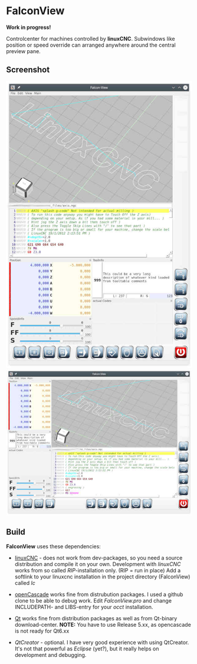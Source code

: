 # FalconView

**Work in progress!**

Controlcenter for machines controlled by **linuxCNC**.
Subwindows like position or speed override can arranged anywhere
around the central preview pane.

## Screenshot
[![vertical](sample/FalconView_V01s.jpg)](sample/FalconView_V01.jpg)
[![horizontal](sample/FalconView_H01s.jpg)](sample/FalconView_H01.jpg)

## Build

**FalconView** uses these dependencies:

- [linuxCNC](https://github.com/LinuxCNC/linuxcnc) - does not work from dev-packages,
  so you need a source distribution and compile it on your own. Development with
  *linuxCNC* works from so called *RIP*-installation only.
  (RIP = run in place)
  Add a softlink to your linuxcnc installation in the project directory (FalconView)
  called *lc*

- [openCascade](https://git.dev.opencascade.org/repos/occt.git) works fine from
  distrubution packages. I used a github clone to be able to debug work.
  Edit *FalconView.pro* and change INCLUDEPATH- and LIBS-entry for your *occt* installation.

- [Qt](https://www.qt.io/download) works fine from distribution packages as well as
  from Qt-binary download-center.
  **NOTE:** You have to use Release 5.xx, as opencascade is not ready for Qt6.xx

- *QtCreator* - optional. I have very good experience with using QtCreator. It's not
  that powerful as *Eclipse* (yet?), but it really helps on development and debugging.


